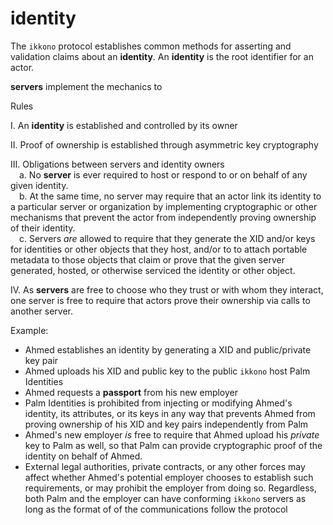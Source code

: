 # identity

The `ikkono` protocol establishes common methods for asserting and validation claims about an **identity**. An **identity** is the root identifier for an actor. 

**servers** implement the mechanics to 

Rules

I. An **identity** is established and controlled by its owner

II. Proof of ownership is established through asymmetric key cryptography

III. Obligations between servers and identity owners
<br>&emsp;a. No **server** is ever required to host or respond to or on behalf of any given identity. 
<br>&emsp;b. At the same time, no server may require that an actor link its identity to a particular server or organization by implementing cryptographic or other mechanisms that prevent the actor from independently proving ownership of their identity.
<br>&emsp;c. Servers *are* allowed to require that they generate the XID and/or keys for identities or other objects that they host, and/or to to attach portable metadata to those objects that claim or prove that the given server generated, hosted, or otherwise serviced the identity or other object.

IV. As **servers** are free to choose who they trust or with whom they interact, one server is free to require that actors prove their ownership via calls to another server. 

Example:

- Ahmed establishes an identity by generating a XID and public/private key pair
- Ahmed uploads his XID and public key to the public `ikkono` host Palm Identities
- Ahmed requests a **passport** from his new employer
- Palm Identities is prohibited from injecting or modifying Ahmed's identity, its attributes, or its keys in any way that prevents Ahmed from proving ownership of his XID and key pairs independently from Palm
- Ahmed's new employer *is* free to require that Ahmed upload his *private* key to Palm as well, so that Palm can provide cryptographic proof of the identity on behalf of Ahmed. 
- External legal authorities, private contracts, or any other forces may affect whether Ahmed's potential employer chooses to establish such requirements, or may prohibit the employer from doing so. Regardless, both Palm and the employer can have conforming `ikkono` servers as long as the format of of the communications follow the protocol
